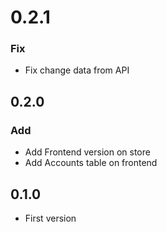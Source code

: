 # 0.2.1

### Fix
+ Fix change data from API

## 0.2.0

### Add
+ Add Frontend version on store
+ Add Accounts table on frontend

## 0.1.0
+ First version